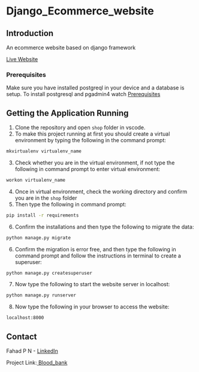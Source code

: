 # Django_Ecommerce_website

## Introduction

An ecommerce website based on django framework

<a href='https://shophopfashion.herokuapp.com/'>Live Website </a>

### Prerequisites
Make sure you have installed postgreql in your device and a database is setup. 
To install postgresql and pgadmin4 watch <a href="https://www.youtube.com/watch?v=d--mEqEUybA">Prerequisites</a>

## Getting the Application Running

1. Clone the repository and open `shop` folder in vscode.
2. To make this project running at first you should create a virtual environment by typing the following in the command prompt:
```sh 
mkvirtualenv virtualenv_name 
```

3. Check whether you are in the virtual environment, if not type the following in command prompt to enter virtual environment:
```sh
workon virtualenv_name
```

4. Once in virtual environment, check the working directory and confirm you are in the `shop` folder
5. Then type the following in command prompt:
```sh
pip install -r requirements
``` 
6. Confirm the installations and then type the following to migrate the data:
```sh
python manage.py migrate
```
6. Confirm the migration is error free, and then type the following in command prompt and follow the instructions in terminal to create a superuser:
```sh 
python manage.py createsuperuser
``` 
7. Now type the following to start the website server in localhost:
```sh
python manage.py runserver
```
8. Now type the following in your browser to access the website:
```sh
localhost:8000
```
<!-- CONTACT -->
## Contact

Fahad P N - <a href='https://www.linkedin.com/in/fahad-p-n-93a7441b4/'>LinkedIn</a>

Project Link:<a href='https://github.com/FAHADPN/Django_Ecommerce_website'> Blood_bank</a>

